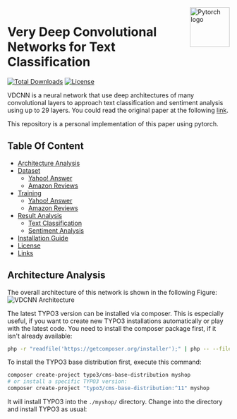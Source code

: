 <a href="https://aimeos.org/">
    <img src="https://github.com/pytorch/pytorch/blob/master/docs/source/_static/img/pytorch-logo-dark.png" alt="Pytorch logo" title="Pytorch" align="right" height="90" />
</a>

# Very Deep Convolutional Networks for Text Classification

[![Total Downloads](https://img.shields.io/github/downloads/ZappaRoberto/VDCNN/total.svg)]()
[![License](https://img.shields.io/badge/License-Apache_2.0-blue.svg)](https://opensource.org/licenses/Apache-2.0)

VDCNN is a neural network that use deep architectures of many convolutional layers to approach text classification and sentiment analysis using up to 29 layers.
You could read the original paper at the following [link](https://aclanthology.org/E17-1104/).

This repository is a personal implementation of this paper using pytorch. 


## Table Of Content

- [Architecture Analysis](#Architecture-Analysis)
- [Dataset](#Dataset)
    - [Yahoo! Answer](#Yahoo!-Answer)
    - [Amazon Reviews](#Amazon-Reviews)
- [Training](#Training)
    - [Yahoo! Answer](#Yahoo!-Answer)
    - [Amazon Reviews](#Amazon-Reviews)
- [Result Analysis](#Result-Analysis)
    - [Text Classification](#Text-Classification)
    - [Sentiment Analysis](#Sentiment-Analysis)
- [Installation Guide](#Installation-Guide)
- [License](#license)
- [Links](#links)


## Architecture Analysis

The overall architecture of this network is shown in the following Figure:
![VDCNN Architecture](https://user-images.githubusercontent.com/213803/211545083-d0820b63-26f2-453e-877f-ecd5ec128713.jpg)

The latest TYPO3 version can be installed via composer. This is especially useful, if you want to create new TYPO3 installations automatically or play with the latest code. You need to install the composer package first, if it isn't already available:

```bash
php -r "readfile('https://getcomposer.org/installer');" | php -- --filename=composer
```

To install the TYPO3 base distribution first, execute this command:

```bash
composer create-project typo3/cms-base-distribution myshop
# or install a specific TYPO3 version:
composer create-project "typo3/cms-base-distribution:^11" myshop
```

It will install TYPO3 into the `./myshop/` directory. Change into the directory and install TYPO3 as usual:
